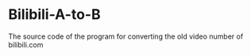 # Bilibili-A-to-B
The source code of the program for converting the old video number of bilibili.com
